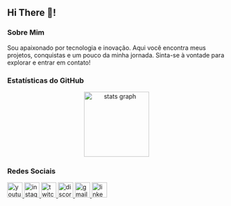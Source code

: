 <h2 align="left">Hi There 👋!</h2>

### Sobre Mim
Sou apaixonado por tecnologia e inovação. Aqui você encontra meus projetos, conquistas e um pouco da minha jornada. Sinta-se à vontade para explorar e entrar em contato!

### Estatísticas do GitHub
<div align="center">
  <a href="https://github.com/gvferreira89">
    <img src="https://github-readme-stats.vercel.app/api?username=gvferreira89&hide_title=false&hide_rank=false&show_icons=true&include_all_commits=true&count_private=true&disable_animations=false&theme=dracula&locale=en&hide_border=false" height="150" alt="stats graph" />
  </a>
</div>

### Redes Sociais
<div align="left">
  <a href="https://www.youtube.com/seu-canal" target="_blank">
    <img src="https://img.shields.io/static/v1?message=Youtube&logo=youtube&label=&color=FF0000&logoColor=white&style=for-the-badge" height="35" alt="youtube logo" />
  </a>
  <a href="https://www.instagram.com/seu_usuario" target="_blank">
    <img src="https://img.shields.io/static/v1?message=Instagram&logo=instagram&label=&color=E4405F&logoColor=white&style=for-the-badge" height="35" alt="instagram logo" />
  </a>
  <a href="https://www.twitch.tv/seu_canal" target="_blank">
    <img src="https://img.shields.io/static/v1?message=Twitch&logo=twitch&label=&color=9146FF&logoColor=white&style=for-the-badge" height="35" alt="twitch logo" />
  </a>
  <a href="https://discord.com/users/seu_id" target="_blank">
    <img src="https://img.shields.io/static/v1?message=Discord&logo=discord&label=&color=7289DA&logoColor=white&style=for-the-badge" height="35" alt="discord logo" />
  </a>
  <a href="mailto:seuemail@example.com" target="_blank">
    <img src="https://img.shields.io/static/v1?message=Gmail&logo=gmail&label=&color=D14836&logoColor=white&style=for-the-badge" height="35" alt="gmail logo" />
  </a>
  <a href="https://www.linkedin.com/in/seu-perfil" target="_blank">
    <img src="https://img.shields.io/static/v1?message=LinkedIn&logo=linkedin&label=&color=0077B5&logoColor=white&style=for-the-badge" height="35" alt="linkedin logo" />
  </a>
</div>
